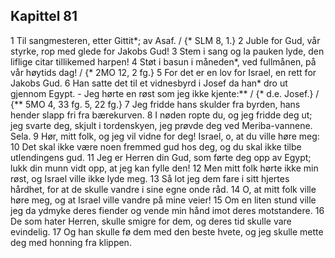 ## Kapittel 81

1 Til sangmesteren, etter Gittit*; av Asaf. / {* SLM 8, 1.}
2 Juble for Gud, vår styrke, rop med glede for Jakobs Gud!
3 Stem i sang og la pauken lyde, den liflige citar tillikemed harpen!
4 Støt i basun i måneden*, ved fullmånen, på vår høytids dag! / {* 2MO 12, 2 fg.}
5 For det er en lov for Israel, en rett for Jakobs Gud.
6 Han satte det til et vidnesbyrd i Josef da han* dro ut gjennom Egypt. - Jeg hørte en røst som jeg ikke kjente:** / {* d.e. Josef.} / {** 5MO 4, 33 fg. 5, 22 fg.}
7 Jeg fridde hans skulder fra byrden, hans hender slapp fri fra bærekurven.
8 I nøden ropte du, og jeg fridde deg ut; jeg svarte deg, skjult i tordenskyen, jeg prøvde deg ved Meriba-vannene. Sela.
9 Hør, mitt folk, og jeg vil vidne for deg! Israel, o, at du ville høre meg:
10 Det skal ikke være noen fremmed gud hos deg, og du skal ikke tilbe utlendingens gud.
11 Jeg er Herren din Gud, som førte deg opp av Egypt; lukk din munn vidt opp, at jeg kan fylle den!
12 Men mitt folk hørte ikke min røst, og Israel ville ikke lyde meg.
13 Så lot jeg dem fare i sitt hjertes hårdhet, for at de skulle vandre i sine egne onde råd.
14 O, at mitt folk ville høre meg, og at Israel ville vandre på mine veier!
15 Om en liten stund ville jeg da ydmyke deres fiender og vende min hånd imot deres motstandere.
16 De som hater Herren, skulle smigre for dem, og deres tid skulle vare evindelig.
17 Og han skulle fø dem med den beste hvete, og jeg skulle mette deg med honning fra klippen.
